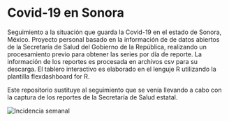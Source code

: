 # Covid-19 en Sonora
Seguimiento a la situación que guarda la Covid-19 en el estado de Sonora, México.
Proyecto personal basado en la información de de datos abiertos de la Secretaría de Salud del Gobierno de la República, realizando un procesamiento previo para obtener las series por día de reporte.
La información de los reportes es procesada en archivos csv para su descarga.
El tablero interactivo es elaborado en el lenguje R utilizando la plantilla flexdashboard for R. 

Este repositorio sustituye al seguimiento que se venía llevando a cabo con la captura de los reportes de la Secretaría de Salud estatal.

![Incidencia semanal](https://raw.githubusercontent.com/dogomoreno/Covid-19-en-Sonora/master/Gr%C3%A1ficos%20diarios/diariomapinci.png)
